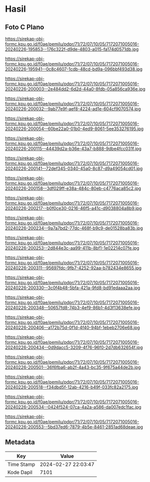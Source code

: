 # Hasil

## Foto C Plano

https://sirekap-obj-formc.kpu.go.id/f0ae/pemilu/pdpr/71/72/07/10/05/7172071005016-20240226-195853--176c322f-d9de-4803-a015-fa174d0571db.jpg

https://sirekap-obj-formc.kpu.go.id/f0ae/pemilu/pdpr/71/72/07/10/05/7172071005016-20240226-195941--0c8c4607-1cdb-48cd-bd9a-096bbf493d38.jpg

https://sirekap-obj-formc.kpu.go.id/f0ae/pemilu/pdpr/71/72/07/10/05/7172071005016-20240226-200003--2e484dd2-6d2d-44a0-8fdb-05a856ca936e.jpg

https://sirekap-obj-formc.kpu.go.id/f0ae/pemilu/pdpr/71/72/07/10/05/7172071005016-20240226-200032--9ab77e9f-aef8-4224-ad1e-604cf9070574.jpg

https://sirekap-obj-formc.kpu.go.id/f0ae/pemilu/pdpr/71/72/07/10/05/7172071005016-20240226-200054--60be22a0-01b0-4ed9-8061-5ee353276195.jpg

https://sirekap-obj-formc.kpu.go.id/f0ae/pemilu/pdpr/71/72/07/10/05/7172071005016-20240226-200115--44439d2a-b36e-43a7-b888-9dbe4fcc031f.jpg

https://sirekap-obj-formc.kpu.go.id/f0ae/pemilu/pdpr/71/72/07/10/05/7172071005016-20240226-200141--72def345-0340-45a0-8c87-d9a49054cd01.jpg

https://sirekap-obj-formc.kpu.go.id/f0ae/pemilu/pdpr/71/72/07/10/05/7172071005016-20240226-200158--3df029ff-e38a-484c-80eb-c4776aca85c2.jpg

https://sirekap-obj-formc.kpu.go.id/f0ae/pemilu/pdpr/71/72/07/10/05/7172071005016-20240226-200217--b0f0ce30-0216-46f5-a41c-d9038804a8b9.jpg

https://sirekap-obj-formc.kpu.go.id/f0ae/pemilu/pdpr/71/72/07/10/05/7172071005016-20240226-200234--9a7a7bd2-77dc-468f-b9c9-de01528ba83b.jpg

https://sirekap-obj-formc.kpu.go.id/f0ae/pemilu/pdpr/71/72/07/10/05/7172071005016-20240226-200253--2d844e3c-aa99-411b-8bf1-1e02214c07fe.jpg

https://sirekap-obj-formc.kpu.go.id/f0ae/pemilu/pdpr/71/72/07/10/05/7172071005016-20240226-200311--95697fdc-9fb7-4252-92aa-b782434e8655.jpg

https://sirekap-obj-formc.kpu.go.id/f0ae/pemilu/pdpr/71/72/07/10/05/7172071005016-20240226-200330--3c0f4b48-5bfa-421a-9fd8-bd91edaaa2aa.jpg

https://sirekap-obj-formc.kpu.go.id/f0ae/pemilu/pdpr/71/72/07/10/05/7172071005016-20240226-200348--50657fd8-74b3-4ef9-86b1-4d3f13638efe.jpg

https://sirekap-obj-formc.kpu.go.id/f0ae/pemilu/pdpr/71/72/07/10/05/7172071005016-20240226-200406--a172b75d-0f1d-4f40-94bf-1ebeb2706e68.jpg

https://sirekap-obj-formc.kpu.go.id/f0ae/pemilu/pdpr/71/72/07/10/05/7172071005016-20240226-200434--0d9dacc5-3209-4f76-96f0-2d7db632654f.jpg

https://sirekap-obj-formc.kpu.go.id/f0ae/pemilu/pdpr/71/72/07/10/05/7172071005016-20240226-200501--36f6fba6-ab2f-4a43-bc35-9f675a44de2b.jpg

https://sirekap-obj-formc.kpu.go.id/f0ae/pemilu/pdpr/71/72/07/10/05/7172071005016-20240226-200518--f34dbd5f-12ab-4216-b49f-033fc82a2175.jpg

https://sirekap-obj-formc.kpu.go.id/f0ae/pemilu/pdpr/71/72/07/10/05/7172071005016-20240226-200534--0424f524-07ca-4a2a-a586-da007edc1fac.jpg

https://sirekap-obj-formc.kpu.go.id/f0ae/pemilu/pdpr/71/72/07/10/05/7172071005016-20240226-200553--5bd37ed6-7879-4b5e-8461-2851ad68deae.jpg


## Metadata

| Key        | Value               |
| ---------- | ------------------- |
| Time Stamp | 2024-02-27 22:03:47 |
| Kode Dapil | 7101                |




